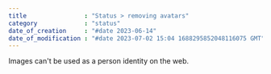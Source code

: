 ```yaml
---
title                : "Status > removing avatars"
category             : "status"
date_of_creation     : "#date 2023-06-14"
date_of_modification : "#date 2023-07-02 15:04 1688295852048116075 GMT"
---
```

Images can't be used as a person identity on the web.
